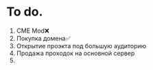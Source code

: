 # To do.
1. CME Mod❌
2. Покупка домена✅
3. Открытие проэкта под большую аудиторию
4. Продажа проходок на основной сервер
5.
